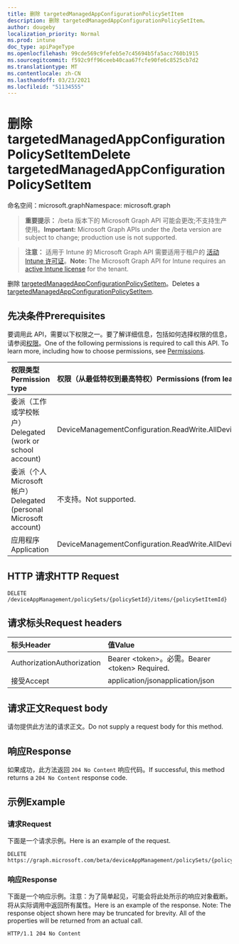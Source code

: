 ```yaml
---
title: 删除 targetedManagedAppConfigurationPolicySetItem
description: 删除 targetedManagedAppConfigurationPolicySetItem。
author: dougeby
localization_priority: Normal
ms.prod: intune
doc_type: apiPageType
ms.openlocfilehash: 99cde569c9fefeb5e7c45694b5fa5acc760b1915
ms.sourcegitcommit: f592c9ff96ceeb40caa67fcfe90fe6c8525cb7d2
ms.translationtype: MT
ms.contentlocale: zh-CN
ms.lasthandoff: 03/23/2021
ms.locfileid: "51134555"
---
```

# <a name="delete-targetedmanagedappconfigurationpolicysetitem"></a><span data-ttu-id="abd9f-103">删除 targetedManagedAppConfigurationPolicySetItem</span><span class="sxs-lookup"><span data-stu-id="abd9f-103">Delete targetedManagedAppConfigurationPolicySetItem</span></span>

<span data-ttu-id="abd9f-104">命名空间：microsoft.graph</span><span class="sxs-lookup"><span data-stu-id="abd9f-104">Namespace: microsoft.graph</span></span>

> <span data-ttu-id="abd9f-105">**重要提示：** /beta 版本下的 Microsoft Graph API 可能会更改;不支持生产使用。</span><span class="sxs-lookup"><span data-stu-id="abd9f-105">**Important:** Microsoft Graph APIs under the /beta version are subject to change; production use is not supported.</span></span>

> <span data-ttu-id="abd9f-106">**注意：** 适用于 Intune 的 Microsoft Graph API 需要适用于租户的 [活动 Intune 许可证](https://go.microsoft.com/fwlink/?linkid=839381)。</span><span class="sxs-lookup"><span data-stu-id="abd9f-106">**Note:** The Microsoft Graph API for Intune requires an [active Intune license](https://go.microsoft.com/fwlink/?linkid=839381) for the tenant.</span></span>

<span data-ttu-id="abd9f-107">删除 [targetedManagedAppConfigurationPolicySetItem](../resources/intune-policyset-targetedmanagedappconfigurationpolicysetitem.md)。</span><span class="sxs-lookup"><span data-stu-id="abd9f-107">Deletes a [targetedManagedAppConfigurationPolicySetItem](../resources/intune-policyset-targetedmanagedappconfigurationpolicysetitem.md).</span></span>

## <a name="prerequisites"></a><span data-ttu-id="abd9f-108">先决条件</span><span class="sxs-lookup"><span data-stu-id="abd9f-108">Prerequisites</span></span>
<span data-ttu-id="abd9f-p101">要调用此 API，需要以下权限之一。要了解详细信息，包括如何选择权限的信息，请参阅[权限](/graph/permissions-reference)。</span><span class="sxs-lookup"><span data-stu-id="abd9f-p101">One of the following permissions is required to call this API. To learn more, including how to choose permissions, see [Permissions](/graph/permissions-reference).</span></span>

|<span data-ttu-id="abd9f-111">权限类型</span><span class="sxs-lookup"><span data-stu-id="abd9f-111">Permission type</span></span>|<span data-ttu-id="abd9f-112">权限（从最低特权到最高特权）</span><span class="sxs-lookup"><span data-stu-id="abd9f-112">Permissions (from least to most privileged)</span></span>|
|:---|:---|
|<span data-ttu-id="abd9f-113">委派（工作或学校帐户）</span><span class="sxs-lookup"><span data-stu-id="abd9f-113">Delegated (work or school account)</span></span>|<span data-ttu-id="abd9f-114">DeviceManagementConfiguration.ReadWrite.All</span><span class="sxs-lookup"><span data-stu-id="abd9f-114">DeviceManagementConfiguration.ReadWrite.All</span></span>|
|<span data-ttu-id="abd9f-115">委派（个人 Microsoft 帐户）</span><span class="sxs-lookup"><span data-stu-id="abd9f-115">Delegated (personal Microsoft account)</span></span>|<span data-ttu-id="abd9f-116">不支持。</span><span class="sxs-lookup"><span data-stu-id="abd9f-116">Not supported.</span></span>|
|<span data-ttu-id="abd9f-117">应用程序</span><span class="sxs-lookup"><span data-stu-id="abd9f-117">Application</span></span>|<span data-ttu-id="abd9f-118">DeviceManagementConfiguration.ReadWrite.All</span><span class="sxs-lookup"><span data-stu-id="abd9f-118">DeviceManagementConfiguration.ReadWrite.All</span></span>|

## <a name="http-request"></a><span data-ttu-id="abd9f-119">HTTP 请求</span><span class="sxs-lookup"><span data-stu-id="abd9f-119">HTTP Request</span></span>
<!-- {
  "blockType": "ignored"
}
-->
``` http
DELETE /deviceAppManagement/policySets/{policySetId}/items/{policySetItemId}
```

## <a name="request-headers"></a><span data-ttu-id="abd9f-120">请求标头</span><span class="sxs-lookup"><span data-stu-id="abd9f-120">Request headers</span></span>
|<span data-ttu-id="abd9f-121">标头</span><span class="sxs-lookup"><span data-stu-id="abd9f-121">Header</span></span>|<span data-ttu-id="abd9f-122">值</span><span class="sxs-lookup"><span data-stu-id="abd9f-122">Value</span></span>|
|:---|:---|
|<span data-ttu-id="abd9f-123">Authorization</span><span class="sxs-lookup"><span data-stu-id="abd9f-123">Authorization</span></span>|<span data-ttu-id="abd9f-124">Bearer &lt;token&gt;。必需。</span><span class="sxs-lookup"><span data-stu-id="abd9f-124">Bearer &lt;token&gt; Required.</span></span>|
|<span data-ttu-id="abd9f-125">接受</span><span class="sxs-lookup"><span data-stu-id="abd9f-125">Accept</span></span>|<span data-ttu-id="abd9f-126">application/json</span><span class="sxs-lookup"><span data-stu-id="abd9f-126">application/json</span></span>|

## <a name="request-body"></a><span data-ttu-id="abd9f-127">请求正文</span><span class="sxs-lookup"><span data-stu-id="abd9f-127">Request body</span></span>
<span data-ttu-id="abd9f-128">请勿提供此方法的请求正文。</span><span class="sxs-lookup"><span data-stu-id="abd9f-128">Do not supply a request body for this method.</span></span>

## <a name="response"></a><span data-ttu-id="abd9f-129">响应</span><span class="sxs-lookup"><span data-stu-id="abd9f-129">Response</span></span>
<span data-ttu-id="abd9f-130">如果成功，此方法返回 `204 No Content` 响应代码。</span><span class="sxs-lookup"><span data-stu-id="abd9f-130">If successful, this method returns a `204 No Content` response code.</span></span>

## <a name="example"></a><span data-ttu-id="abd9f-131">示例</span><span class="sxs-lookup"><span data-stu-id="abd9f-131">Example</span></span>

### <a name="request"></a><span data-ttu-id="abd9f-132">请求</span><span class="sxs-lookup"><span data-stu-id="abd9f-132">Request</span></span>
<span data-ttu-id="abd9f-133">下面是一个请求示例。</span><span class="sxs-lookup"><span data-stu-id="abd9f-133">Here is an example of the request.</span></span>
``` http
DELETE https://graph.microsoft.com/beta/deviceAppManagement/policySets/{policySetId}/items/{policySetItemId}
```

### <a name="response"></a><span data-ttu-id="abd9f-134">响应</span><span class="sxs-lookup"><span data-stu-id="abd9f-134">Response</span></span>
<span data-ttu-id="abd9f-p102">下面是一个响应示例。注意：为了简单起见，可能会将此处所示的响应对象截断。将从实际调用中返回所有属性。</span><span class="sxs-lookup"><span data-stu-id="abd9f-p102">Here is an example of the response. Note: The response object shown here may be truncated for brevity. All of the properties will be returned from an actual call.</span></span>
``` http
HTTP/1.1 204 No Content
```




